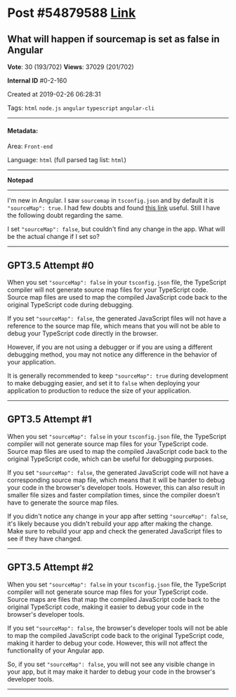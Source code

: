 
# Post \#54879588 [Link](https://stackoverflow.com/questions/54879588/)

## What will happen if sourcemap is set as false in Angular

**Vote**: 30 (193/702) **Views**: 37029 (201/702) 

**Internal ID** \#0-2-160

Created at 2019-02-26 06:28:31

Tags: `html` `node.js` `angular` `typescript` `angular-cli`

----------

#### Metadata:

Area: `Front-end`

Language: `html` (full parsed tag list: `html`)

----------

**Notepad**


----------

I'm new in Angular. I saw `sourcemap` in `tsconfig.json` and by default it is `"sourceMap": true`. I had few doubts and found [this link](https://stackoverflow.com/questions/21719562/javascript-map-files-javascript-source-maps) useful. Still I have the following doubt regarding the same.

I set `"sourceMap": false`, but couldn't find any change in the app. What will be the actual change if I set so?


----------
        
## GPT3.5 Attempt \#0

When you set `"sourceMap": false` in your `tsconfig.json` file, the TypeScript compiler will not generate source map files for your TypeScript code. Source map files are used to map the compiled JavaScript code back to the original TypeScript code during debugging. 

If you set `"sourceMap": false`, the generated JavaScript files will not have a reference to the source map file, which means that you will not be able to debug your TypeScript code directly in the browser. 

However, if you are not using a debugger or if you are using a different debugging method, you may not notice any difference in the behavior of your application. 

It is generally recommended to keep `"sourceMap": true` during development to make debugging easier, and set it to `false` when deploying your application to production to reduce the size of your application.

--------

## GPT3.5 Attempt \#1

When you set `"sourceMap": false` in your `tsconfig.json` file, the TypeScript compiler will not generate source map files for your TypeScript code. Source map files are used to map the compiled JavaScript code back to the original TypeScript code, which can be useful for debugging purposes. 

If you set `"sourceMap": false`, the generated JavaScript code will not have a corresponding source map file, which means that it will be harder to debug your code in the browser's developer tools. However, this can also result in smaller file sizes and faster compilation times, since the compiler doesn't have to generate the source map files.

If you didn't notice any change in your app after setting `"sourceMap": false`, it's likely because you didn't rebuild your app after making the change. Make sure to rebuild your app and check the generated JavaScript files to see if they have changed.

--------

## GPT3.5 Attempt \#2

When you set `"sourceMap": false` in your `tsconfig.json` file, the TypeScript compiler will not generate source map files for your TypeScript code. Source maps are files that map the compiled JavaScript code back to the original TypeScript code, making it easier to debug your code in the browser's developer tools.

If you set `"sourceMap": false`, the browser's developer tools will not be able to map the compiled JavaScript code back to the original TypeScript code, making it harder to debug your code. However, this will not affect the functionality of your Angular app.

So, if you set `"sourceMap": false`, you will not see any visible change in your app, but it may make it harder to debug your code in the browser's developer tools.

--------
